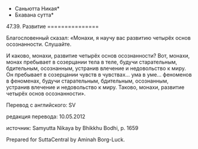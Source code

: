 * Саньютта Никая*
* Бхавана сутта*

47\.39\. Развитие
\=\=\=\=\=\=\=\=\=\=\=\=\=\=\=

Благословенный сказал: «Монахи, я научу вас развитию четырёх основ осознанности\. Слушайте\.

И каково, монахи, развитие четырёх основ осознанности? Вот, монахи, монах пребывает в созерцании тела в теле, будучи старательным, бдительным, осознанным, устранив влечение и недовольство к миру\. Он пребывает в созерцании чувств в чувствах… ума в уме… феноменов в феноменах, будучи старательным, бдительным, осознанным, устранив влечение и недовольство к миру\. Таково, монахи, развитие четырёх основ осознанности»\.

Перевод с английского: SV

редакция перевода: 10\.05\.2012

источник: Samyutta Nikaya by Bhikkhu Bodhi, p\. 1659

Prepared for SuttaCentral by Aminah Borg\-Luck\.
